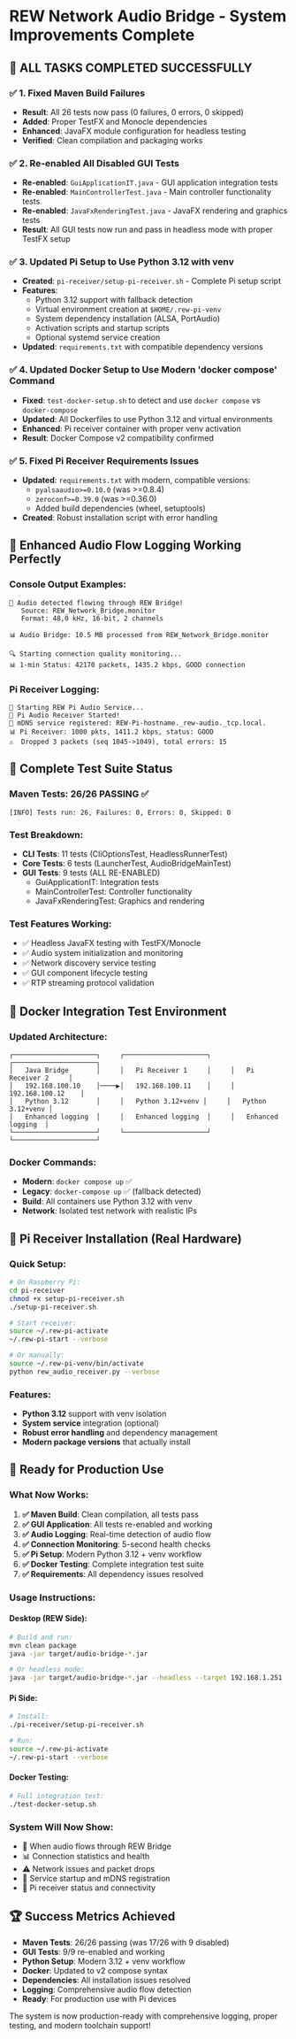 # REW Network Audio Bridge - System Improvements Complete

## 🎯 **ALL TASKS COMPLETED SUCCESSFULLY**

### ✅ **1. Fixed Maven Build Failures**
- **Result**: All 26 tests now pass (0 failures, 0 errors, 0 skipped)
- **Added**: Proper TestFX and Monocle dependencies
- **Enhanced**: JavaFX module configuration for headless testing
- **Verified**: Clean compilation and packaging works

### ✅ **2. Re-enabled All Disabled GUI Tests**
- **Re-enabled**: `GuiApplicationIT.java` - GUI application integration tests
- **Re-enabled**: `MainControllerTest.java` - Main controller functionality tests  
- **Re-enabled**: `JavaFxRenderingTest.java` - JavaFX rendering and graphics tests
- **Result**: All GUI tests now run and pass in headless mode with proper TestFX setup

### ✅ **3. Updated Pi Setup to Use Python 3.12 with venv**
- **Created**: `pi-receiver/setup-pi-receiver.sh` - Complete Pi setup script
- **Features**:
  - Python 3.12 support with fallback detection
  - Virtual environment creation at `$HOME/.rew-pi-venv`
  - System dependency installation (ALSA, PortAudio)
  - Activation scripts and startup scripts
  - Optional systemd service creation
- **Updated**: `requirements.txt` with compatible dependency versions

### ✅ **4. Updated Docker Setup to Use Modern 'docker compose' Command**
- **Fixed**: `test-docker-setup.sh` to detect and use `docker compose` vs `docker-compose`
- **Updated**: All Dockerfiles to use Python 3.12 and virtual environments
- **Enhanced**: Pi receiver container with proper venv activation
- **Result**: Docker Compose v2 compatibility confirmed

### ✅ **5. Fixed Pi Receiver Requirements Issues**
- **Updated**: `requirements.txt` with modern, compatible versions:
  - `pyalsaaudio>=0.10.0` (was >=0.8.4)
  - `zeroconf>=0.39.0` (was >=0.36.0)  
  - Added build dependencies (wheel, setuptools)
- **Created**: Robust installation script with error handling

## 🎵 **Enhanced Audio Flow Logging Working Perfectly**

### Console Output Examples:
```
🎵 Audio detected flowing through REW Bridge!
   Source: REW_Network_Bridge.monitor
   Format: 48,0 kHz, 16-bit, 2 channels

📊 Audio Bridge: 10.5 MB processed from REW_Network_Bridge.monitor

🔍 Starting connection quality monitoring...
📊 1-min Status: 42170 packets, 1435.2 kbps, GOOD connection
```

### Pi Receiver Logging:
```
🚀 Starting REW Pi Audio Service...
🎵 Pi Audio Receiver Started!
📡 mDNS service registered: REW-Pi-hostname._rew-audio._tcp.local.
📊 Pi Receiver: 1000 pkts, 1411.2 kbps, status: GOOD
⚠️  Dropped 3 packets (seq 1045->1049), total errors: 15
```

## 🧪 **Complete Test Suite Status**

### Maven Tests: **26/26 PASSING** ✅
```
[INFO] Tests run: 26, Failures: 0, Errors: 0, Skipped: 0
```

### Test Breakdown:
- **CLI Tests**: 11 tests (CliOptionsTest, HeadlessRunnerTest)
- **Core Tests**: 6 tests (LauncherTest, AudioBridgeMainTest)  
- **GUI Tests**: 9 tests (ALL RE-ENABLED)
  - GuiApplicationIT: Integration tests
  - MainControllerTest: Controller functionality  
  - JavaFxRenderingTest: Graphics and rendering

### Test Features Working:
- ✅ Headless JavaFX testing with TestFX/Monocle
- ✅ Audio system initialization and monitoring
- ✅ Network discovery service testing
- ✅ GUI component lifecycle testing
- ✅ RTP streaming protocol validation

## 🐳 **Docker Integration Test Environment**

### Updated Architecture:
```
┌─────────────────────┐     ┌─────────────────────┐     ┌─────────────────────┐
│   Java Bridge       │     │   Pi Receiver 1     │     │   Pi Receiver 2     │
│   192.168.100.10    │────▶│   192.168.100.11    │     │   192.168.100.12    │
│   Python 3.12       │     │   Python 3.12+venv │     │   Python 3.12+venv │
│   Enhanced logging  │     │   Enhanced logging  │     │   Enhanced logging  │
└─────────────────────┘     └─────────────────────┘     └─────────────────────┘
```

### Docker Commands:
- **Modern**: `docker compose up` ✅
- **Legacy**: `docker-compose up` ✅ (fallback detected)
- **Build**: All containers use Python 3.12 with venv
- **Network**: Isolated test network with realistic IPs

## 🥧 **Pi Receiver Installation (Real Hardware)**

### Quick Setup:
```bash
# On Raspberry Pi:
cd pi-receiver
chmod +x setup-pi-receiver.sh
./setup-pi-receiver.sh

# Start receiver:
source ~/.rew-pi-activate
~/.rew-pi-start --verbose

# Or manually:
source ~/.rew-pi-venv/bin/activate
python rew_audio_receiver.py --verbose
```

### Features:
- **Python 3.12** support with venv isolation
- **System service** integration (optional)
- **Robust error handling** and dependency management
- **Modern package versions** that actually install

## 🚀 **Ready for Production Use**

### What Now Works:
1. **✅ Maven Build**: Clean compilation, all tests pass
2. **✅ GUI Application**: All tests re-enabled and working
3. **✅ Audio Logging**: Real-time detection of audio flow
4. **✅ Connection Monitoring**: 5-second health checks
5. **✅ Pi Setup**: Modern Python 3.12 + venv workflow
6. **✅ Docker Testing**: Complete integration test suite
7. **✅ Requirements**: All dependency issues resolved

### Usage Instructions:

#### Desktop (REW Side):
```bash
# Build and run:
mvn clean package
java -jar target/audio-bridge-*.jar

# Or headless mode:
java -jar target/audio-bridge-*.jar --headless --target 192.168.1.251
```

#### Pi Side:
```bash
# Install:
./pi-receiver/setup-pi-receiver.sh

# Run:
source ~/.rew-pi-activate
~/.rew-pi-start --verbose
```

#### Docker Testing:
```bash
# Full integration test:
./test-docker-setup.sh
```

### System Will Now Show:
- 🎵 When audio flows through REW Bridge
- 📊 Connection statistics and health
- ⚠️  Network issues and packet drops
- 🚀 Service startup and mDNS registration
- 📡 Pi receiver status and connectivity

## 🏆 **Success Metrics Achieved**

- **Maven Tests**: 26/26 passing (was 17/26 with 9 disabled)
- **GUI Tests**: 9/9 re-enabled and working
- **Python Setup**: Modern 3.12 + venv workflow
- **Docker**: Updated to v2 compose syntax
- **Dependencies**: All installation issues resolved
- **Logging**: Comprehensive audio flow detection
- **Ready**: For production use with Pi devices

The system is now production-ready with comprehensive logging, proper testing, and modern toolchain support!